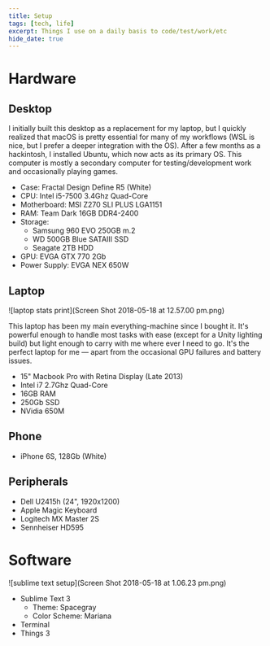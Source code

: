 ```yaml
---
title: Setup
tags: [tech, life]
excerpt: Things I use on a daily basis to code/test/work/etc
hide_date: true
---
```


# Hardware

## Desktop

I initially built this desktop as a replacement for my laptop, but I quickly realized that macOS is pretty essential for many of my workflows (WSL is nice, but I prefer a deeper integration with the OS). After a few months as a hackintosh, I installed Ubuntu, which now acts as its primary OS. This computer is mostly a secondary computer for testing/development work and occasionally playing games.

- Case: Fractal Design Define R5 (White)
- CPU: Intel i5-7500 3.4Ghz Quad-Core
- Motherboard: MSI Z270 SLI PLUS LGA1151
- RAM: Team Dark 16GB DDR4-2400
- Storage:
  - Samsung 960 EVO 250GB m.2
  - WD 500GB Blue SATAIII SSD
  - Seagate 2TB HDD
- GPU: EVGA GTX 770 2Gb
- Power Supply: EVGA NEX 650W

## Laptop

![laptop stats print](Screen Shot 2018-05-18 at 12.57.00 pm.png)

This laptop has been my main everything-machine since I bought it. It's powerful enough to handle most tasks with ease (except for a Unity lighting build) but light enough to carry with me where ever I need to go. It's the perfect laptop for me — apart from the occasional GPU failures and battery issues.

- 15" Macbook Pro with Retina Display (Late 2013)
- Intel i7 2.7Ghz Quad-Core
- 16GB RAM
- 250Gb SSD
- NVidia 650M

## Phone

- iPhone 6S, 128Gb (White)

## Peripherals

- Dell U2415h (24", 1920x1200)
- Apple Magic Keyboard
- Logitech MX Master 2S
- Sennheiser HD595

# Software

![sublime text setup](Screen Shot 2018-05-18 at 1.06.23 pm.png)

- Sublime Text 3
  - Theme: Spacegray
  - Color Scheme: Mariana
- Terminal
- Things 3
